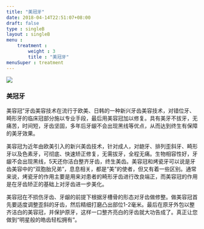 ```yaml
---
title: "美冠牙"
date: 2018-04-14T22:51:07+08:00
draft: false
type : singleB
layout : singleB
menu :
    treatment : 
        weight : 3
        title : "美冠牙"
menuSuper : treatment
---
```


![](/img/mgy.jpg)

### 美冠牙

美容冠”牙齿美容技术在流行于欧美、日韩的一种新兴牙齿美容技术，对错位牙、畸形牙的临床冠部分施以专业手段，最后用美容冠加以修复。具有美牙不拔牙，无痛苦，时间短，牙齿坚固，多年后牙龈不会出现黑线等优点，从而达到终生有保障的美牙效果。

美容冠为近年由欧美引入的新兴美齿技术，针对成人，对龅牙、排列歪斜牙、畸形牙以及色素牙，可彻底、快速矫正修复，无需拔牙，全程无痛。生物相容性好，牙龈不会出现黑线，5天还你洁白整齐牙齿，终生美齿。美容冠和烤瓷牙可以说是牙齿美容中的“双胞胎兄弟”，息息相关，都是“美”的使者，但又有着一些区别。通常来说，烤瓷牙的作用主要是用来对患者的畸形牙齿进行改良端正，而美容冠的作用是在牙齿矫正的基础上对牙齿进一步美化。

美容冠在不损伤牙齿、牙龈的前提下根据牙槽骨的形态对牙齿做修整。做美容冠首先要适度调整歪斜的牙齿，然后精细打磨凸出部位1-2毫米。最后在原牙外包以整齐洁白的美容冠，并保护原牙，这样一口整齐亮白的牙齿就大功告成了。真正让您做到“明星般的皓齿轻松拥有”。